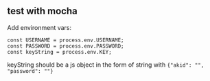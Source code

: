 ## test with mocha

Add environment vars:

```
const USERNAME = process.env.USERNAME;
const PASSWORD = process.env.PASSWORD;
const keyString = process.env.KEY;
```

keyString should be a js object in the form of string with `{"akid": "", "password": ""}`

